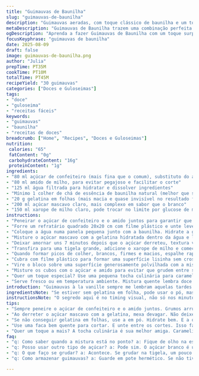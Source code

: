 ```yaml
---
title: "Guimauvas de Baunilha"
slug: "guimauvas-de-baunilha"
description: "Guimauvas aeradas, com toque clássico de baunilha e um toque de gosto diferente com extrato de amêndoas. Receita adaptada para usar açúcar mascavo claro no lugar do açúcar branco e gelatina em folha para textura mais macia. O preparo envolve batidas longas para criar picos suaves, e a guimauva ganha uma crostinha fina ao ser levemente caramelizada numa chama, trazendo contraste perfeito entre fofura e crocante. Rende 30 pedaços grandes e é livre de leite, ovos e oleaginosas. Timing flexível: atenção no ponto da mistura para não passar do ideal. Simples mas com técnica, e sempre uma surpresa no paladar."
metaDescription: "Guimauvas de Baunilha trazem uma combinação perfeita de textura macia e sabor marcante, com um toque especial de amêndoas. Experimente essa delícia."
ogDescription: "Aprenda a fazer Guimauvas de Baunilha com um toque surpreendente de amêndoas e textura delicada. Um doce que impressiona em qualquer ocasião."
focusKeyphrase: "guimauvas de baunilha"
date: 2025-08-09
draft: false
image: guimauvas-de-baunilha.png
author: "Julia"
prepTime: PT35M
cookTime: PT10M
totalTime: PT45M
recipeYield: "30 guimauvas"
categories: ["Doces e Guloseimas"]
tags:
- "doce"
- "guloseima"
- "receitas fáceis"
keywords:
- "guimauvas"
- "baunilha"
- "receitas de doces"
breadcrumb: ["Home", "Recipes", "Doces e Guloseimas"]
nutrition: 
 calories: "65"
 fatContent: "0g"
 carbohydrateContent: "16g"
 proteinContent: "1g"
ingredients:
- "80 ml açúcar de confeiteiro (mais fina que o comum), substituto do açúcar a que estamos acostumados"
- "80 ml amido de milho, para evitar pegajoso e facilitar o corte"
- "125 ml água filtrada para hidratar e dissolver ingredientes"
- "Mínimo 1 colher de chá de essência de baunilha natural (melhor que semente, que às vezes perde aroma)"
- "20 g gelatina em folhas (mais macia e quase invisível no resultado final)"
- "200 ml açúcar mascavo claro, mais complexo em sabor que o branco"
- "150 ml xarope de milho claro, pode trocar no limite por glucose de milho ou mel alcalino"
instructions:
- "Peneirar o açúcar de confeiteiro e o amido juntos para garantir que não forme grumos - isso evita a melequeira toda depois"
- "Forre um refratário quadrado 20x20 cm com filme plástico e unte levemente com óleo neutro (canola ou girassol). Fundamental para desenformar sem stress"
- "Coloque a água numa panela pequena junto com a baunilha. Hidrate a gelatina em água fria por uns 7 minutos para ativar bem"
- "Misture o açúcar mascavo com a gelatina hidratada dentro da água e leve ao fogo baixo, mexendo até dissolver tudo - essencial para evitar cristais de açúcar. O açúcar deve sumir na mistura sem formação de bolhas grandes"
- "Deixar amornar uns 7 minutos depois que o açúcar derreteu, textura vai engrossar levemente e espuma formar na superfície"
- "Transfira para uma tigela grande, adicione o xarope de milho e comece a bater com batedeira elétrica, potência máxima. Não pára antes dos picos, costuma levar uns 12 minutos. Parar cedo vai dar guimauva mole"
- "Quando formar picos de colher, brancos, firmes e macios, espalhe rapidamente no refratário e alise com uma espátula oleada para evitar grude"
- "Cubra com filme plástico para formar uma superfície lisinha sem crosta – deixe na geladeira por pelo menos 2 horas ou até firmar bem ao toque"
- "Vire o bloco sobre uma superfície generosamente polvilhada com a mistura de açúcar e amido, use uma faca quente e limpa para cortar em 30 cubos grandes"
- "Misture os cubos com o açúcar e amido para evitar que grudem entre si. Balance levemente numa peneira para tirar excesso - excesso deixa doce seco demais"
- "Quer um toque especial? Use uma pequena tocha culinária para caramelizar rapidamente a superfície da guimauva, formando uma casquinha dourada e crocante - aroma forte queimado, magia na boca"
- "Serve fresco ou em temperatura ambiente. Mistura quente lembra doce de festa junina, velho truque de mestre"
introduction: "Guimauvas à la vanille sempre me lembram aquelas tardes de domingo na infância, quando minha avó puxava uma receita da bolsa cheia de segredos. Só que não! A tal receita era inevitavelmente grudenta, e a baunilha parecia nunca se destacar direito. Resolvi ajustar umas coisas: diminuir o açúcar branco tradicional, apostar no açúcar mascavo claro para dar uma camada de sabor mais fundo, e trocar a gelatina em pó por folhas, que deixam a textura mais delicada, quase derretendo na boca. O truque maior está no ponto da mistura quando batida, aquele momento em que pode parecer um suspiro, mas é guimauva pronta para se transformar. Ah! E aquela de dourar na chama? É um ritual, tem que fazer devagar, ficar de olho, e quando a pele estala e cria cor de caramelo, é melhor desligar logo. Serve para impressionar quando quer algo mais, não só um doce qualquer."
ingredientsNote: "Se estiver sem gelatina em folha, pode usar o pó, mas minha dica é hidratá-la em um pouco mais de água e dissolver muito bem para não criar pedaços. O açúcar mascavo claro dá um sabor caramelo sutil, que o açúcar branco não entrega; mas se não tiver, normal, põe o branco mesmo - só que veja que a textura da mistura vai mudar. Use xarope de milho claro; se só tiver mel, escolha mel alcalino para não alterar o sabor e textura. A baunilha é para quem quer alma, então não economize na essência natural ou use as favas como quiser - os grãozinhos ficam na mistura e aparecem, isso é charme. Amido e açúcar de confeiteiro sempre peneirados para o acabamento não virar bagunça. Não pule essa etapa."
instructionsNote: "O segredo aqui é no timing visual, não só nos minutos. Na dissolução do açúcar mascavo, a mistura não pode ferver agitada, só derreter o açúcar e a gelatina; se ferver, vai perder elasticidade. Na hora da batida, pare só quando os picos formarem e estiverem firmes, mas a massa ainda macia ao toque, quase que um marshmallow clássico. Na hora de desenformar, pode estar grudando ainda, por isso o filme plástico oleado é vida. Cuidado nas cortes, faca quente ajuda demais; usa óleo de cozinha para untar a faca entre um corte e outro, facilita e corta bonito. Caramelizar é um extra, mas observe que chama alta queima rápido e pode amargar. Vai com calma. Essa guimauva não é para fazer em banho-maria, calor direto, sem pressa, sem pânico, na calma. E se não tiver tocha culinária, uma faquinha quente num fogão a gás também dá jeito para dourar."
tips:
- "Sempre peneire o açúcar de confeiteiro e o amido juntos. Grumos arruinam a textura. A mistura precisa ficar uniforme. Olha, vale a pena cuidar disso. Ninguém quer uma guimauva com pedacinhos."
- "Ao derreter o açúcar mascavo com a gelatina, mexa devagar. Não deixe a mistura ferver. Se ferver, o resultado pode ficar esfarelado. O truque é formar um líquido bem liso. Fique de olho na textura."
- "Se não conseguir gelatina em folhas, use a em pó. Hidrate bem. E a quantidade? A mesma! Mas esteja atento à dissolução. Ela deve sumir completamente, sem grumos. A suavidade vem da atenção."
- "Use uma faca bem quente para cortar. E unte entre os cortes. Isso facilita. Cortes bonitos são essenciais aqui. Guimauvas merecem um visual apresentável. Olho na facinha para não perder textura."
- "Quer um toque a mais? A tocha culinária é sua melhor amiga. Caramelize com cuidado. É rápido. Se passar do ponto, amarga. Fique ligado na cor. Mantenha baixo o fogo e controle bem."
faq:
- "q: Como saber quando a mistura está no ponto? a: Fique de olho na espuma que se forma. Se a mistura engrossar e ficar brilhante, é hora de bater. Experiência mostra que a textura muda quando está certa. Olhando é mais certeiro."
- "q: Posso usar outro tipo de açúcar? a: Pode sim. O açúcar branco é uma alternativa. Mas não esqueça, o sabor muda. A baunilha destaca muito mais com o mascavo. O ideal é manter o balanceamento dos sabores básicos."
- "q: O que faço se grudar? a: Acontece. Se grudar na tigela, um pouco de óleo na espátula ajuda a soltar. E cuidado ao desenformar, use filme plástico oleado. Prática e atenção mais uma vez são o caminho."
- "q: Como armazenar guimauvas? a: Guarde em pote hermético. Se não tiver, tem que envolver bem em filme plástico. Mantém a maciez. Outra opção? Desse jeito, fica perfeito por até uma semana. Mas cuidado com umidade."

---
```

